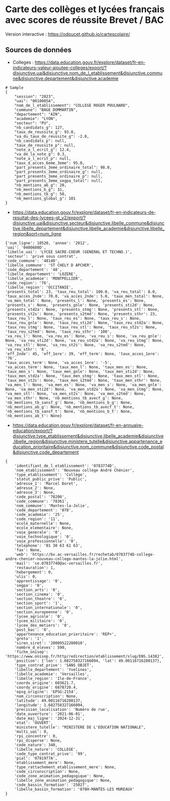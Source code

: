 Carte des collèges et lycées français avec scores de réussite Brevet / BAC
======================================

Version interactive : https://odoucet.github.io/cartescolaire/



Sources de données
-----------------
- Colleges :  https://data.education.gouv.fr/explore/dataset/fr-en-indicateurs-valeur-ajoutee-colleges/export/?disjunctive.uai&disjunctive.nom_de_l_etablissement&disjunctive.commune&disjunctive.departement&disjunctive.academie
```
# Sample
{
    "session": "2023", 
    "uai": "0010005A", 
    "nom_de_l_etablissement": "COLLEGE ROGER POULNARD", 
    "commune": "BAGE DOMMARTIN", 
    "departement": "AIN", 
    "academie": "LYON", 
    "secteur": "PU", 
    "nb_candidats_g": 127, 
    "taux_de_reussite_g": 93.0, 
    "va_du_taux_de_reussite_g": -2.0, 
    "nb_candidats_p": null, 
    "taux_de_reussite_p": null, 
    "note_a_l_ecrit_g": 12.4, 
    "va_de_la_note_g": 0.3, 
    "note_a_l_ecrit_p": null, 
    "taux_d_acces_6eme_3eme": 95.0, 
    "part_presents_3eme_ordinaire_total": 98.0, 
    "part_presents_3eme_ordinaire_g": null, 
    "part_presents_3eme_ordinaire_p": null, 
    "part_presents_3eme_segpa_total": null, 
    "nb_mentions_ab_g": 20, 
    "nb_mentions_b_g": 31, 
    "nb_mentions_tb_g": 50, 
    "nb_mentions_global_g": 101
}
```

- https://data.education.gouv.fr/explore/dataset/fr-en-indicateurs-de-resultat-des-lycees-gt_v2/export/?disjunctive.uai&disjunctive.secteur&disjunctive.libelle_commune&disjunctive.libelle_departement&disjunctive.libelle_academie&disjunctive.libelle_region&sort=num_ligne
```
{'num_ligne': 10520, 'annee': '2012',
'uai': '0480680D',
'libelle_uai': 'LYCEE SACRE-COEUR (GENERAL ET TECHNO.)',
'secteur': 'privé sous contrat',
'code_commune': '48140',
'libelle_commune': 'ST CHELY D APCHER',
'code_departement': '48',
'libelle_departement': 'LOZERE',
'libelle_academie': 'MONTPELLIER',
'code_region': '76',
'libelle_region': 'OCCITANIE',
'presents_total': 23, 'taux_reu_total': 100.0, 'va_reu_total': 8.0, 'taux_acces_2nde': 70.0, 'va_acces_2nde': 5.0, 'taux_men_total': None, 'va_men_total': None, 'presents_l': None, 'presents_es': None, 'presents_s': None, 'presents_gnle': None, 'presents_sti2d': None, 'presents_std2a': None, 'presents_stmg': None, 'presents_stl': None, 'presents_st2s': None, 'presents_s2tmd': None, 'presents_sthr': 23, 'taux_reu_l': None, 'taux_reu_es': None, 'taux_reu_s': None, 'taux_reu_gnle': None, 'taux_reu_sti2d': None, 'taux_reu_std2a': None, 'taux_reu_stmg': None, 'taux_reu_stl': None, 'taux_reu_st2s': None, 'taux_reu_s2tmd': None, 'taux_reu_sthr': '100',
'va_reu_l': None, 'va_reu_es': None, 'va_reu_s': None, 'va_reu_gnle': None, 'va_reu_sti2d': None, 'va_reu_std2a': None, 'va_reu_stmg': None, 'va_reu_stl': None, 'va_reu_st2s': None, 'va_reu_s2tmd': None, 'va_reu_sthr': '8',
'eff_2nde': 45, 'eff_1ere': 39, 'eff_term': None, 'taux_acces_1ere': '76',
'taux_acces_term': None, 'va_acces_1ere': '-5',
'va_acces_term': None, 'taux_men_l': None, 'taux_men_es': None, 'taux_men_s': None, 'taux_men_gnle': None, 'taux_men_sti2d': None, 'taux_men_std2a': None, 'taux_men_stmg': None, 'taux_men_stl': None, 'taux_men_st2s': None, 'taux_men_s2tmd': None, 'taux_men_sthr': None, 'va_men_l': None, 'va_men_es': None, 'va_men_s': None, 'va_men_gnle': None, 'va_men_sti2d': None, 'va_men_std2a': None, 'va_men_stmg': None, 'va_men_stl': None, 'va_men_st2s': None, 'va_men_s2tmd': None, 'va_men_sthr': None, 'nb_mentions_tb_avecf_g': None, 'nb_mentions_tb_sansf_g': None, 'nb_mentions_b_g': None, 'nb_mentions_ab_g': None, 'nb_mentions_tb_avecf_t': None, 'nb_mentions_tb_sansf_t': None, 'nb_mentions_b_t': None, 'nb_mentions_ab_t': None}
```

- https://data.education.gouv.fr/explore/dataset/fr-en-annuaire-education/export/?disjunctive.type_etablissement&disjunctive.libelle_academie&disjunctive.libelle_region&disjunctive.ministere_tutelle&disjunctive.appartenance_education_prioritaire&disjunctive.nom_commune&disjunctive.code_postal&disjunctive.code_departement
```
{
    'identifiant_de_l_etablissement': '0783774D',
    'nom_etablissement': 'Nouveau collège André Chénier',
    'type_etablissement': 'Collège',
    'statut_public_prive': 'Public',
    'adresse_1': 'Marcel Doret',
    'adresse_2': None, 
    'adresse_3': None, 
    'code_postal': '78200',
    'code_commune': '78361',
    'nom_commune': 'Mantes-la-Jolie',
    'code_departement': '078',
    'code_academie': '25',
    'code_region': '11',
    'ecole_maternelle': None, 
    'ecole_elementaire': None, 
    'voie_generale': '0',
    'voie_technologique': '0',
    'voie_professionnelle': '0',
    'telephone': '01 30 63 61 63',
    'fax': None,
    'web': 'https://bv.ac-versailles.fr/rechetab/0783774D-college-andre-chenier-nouveau-college-mantes-la-jolie.html',
    'mail': 'ce.0783774D@ac-versailles.fr',
    'restauration': 1, 
    'hebergement': 0, 
    'ulis': 0, 
    'apprentissage': '0',
    'segpa': '0',
    'section_arts': '0',
    'section_cinema': '0',
    'section_theatre': '0',
    'section_sport': '1',
    'section_internationale': '0',
    'section_europeenne': '0',
    'lycee_agricole': '0',
    'lycee_militaire': '0',
    'lycee_des_metiers': '0',
    'post_bac': '0',
    'appartenance_education_prioritaire': 'REP+',
    'greta': '1',
    'siren_siret': '20009522200010',
    'nombre_d_eleves': 590, 
    'fiche_onisep': 'https://www.onisep.fr/http/redirection/etablissement/slug/ENS.14382',
    'position': {'lon': 1.682758327166094, 'lat': 49.00116716280137}, 
    'type_contrat_prive': 'SANS OBJET',
    'libelle_departement': 'Yvelines',
    'libelle_academie': 'Versailles',
    'libelle_region': 'Ile-de-France',
    'coordx_origine': 603621.7, 
    'coordy_origine': 6878720.4, 
    'epsg_origine': 'EPSG:2154',
    'nom_circonscription': None, 
    'latitude': 49.00116716280137, 
    'longitude': 1.682758327166094, 
    'precision_localisation': 'Numéro de rue',
    'date_ouverture': '2021-06-01',
    'date_maj_ligne': '2024-12-31',
    'etat': 'OUVERT',
    'ministere_tutelle': "MINISTERE DE L'EDUCATION NATIONALE", 
    'multi_uai': 0, 
    'rpi_concentre': 0, 
    'rpi_disperse': None, 
    'code_nature': 340, 
    'libelle_nature': 'COLLEGE',
    'code_type_contrat_prive': '99',
    'pial': '0781977A',
    'etablissement_mere': None, 
    'type_rattachement_etablissement_mere': None, 
    'code_circonscription': None, 
    'code_zone_animation_pedagogique': None, 
    'libelle_zone_animation_pedagogique': None, 
    'code_bassin_formation': '25027',
    'libelle_bassin_formation': '078H-MANTES-LES MUREAUX'
}
```
